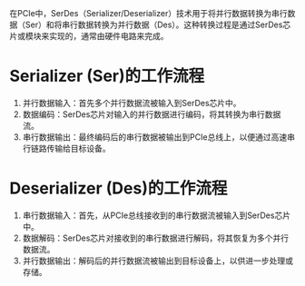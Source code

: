 在PCIe中，SerDes（Serializer/Deserializer）技术用于将并行数据转换为串行数据（Ser）和将串行数据转换为并行数据（Des）。这种转换过程是通过SerDes芯片或模块来实现的，通常由硬件电路来完成。

# Serializer (Ser)的工作流程

1. 并行数据输入：首先多个并行数据流被输入到SerDes芯片中。
2. 数据编码：SerDes芯片对输入的并行数据进行编码，将其转换为串行数据流。
3. 串行数据输出：最终编码后的串行数据被输出到PCIe总线上，以便通过高速串行链路传输给目标设备。

# Deserializer (Des)的工作流程

1. 串行数据输入：首先，从PCIe总线接收到的串行数据流被输入到SerDes芯片中。
2. 数据解码：SerDes芯片对接收到的串行数据进行解码，将其恢复为多个并行数据流。
3. 并行数据输出：解码后的并行数据流被输出到目标设备上，以供进一步处理或存储。
